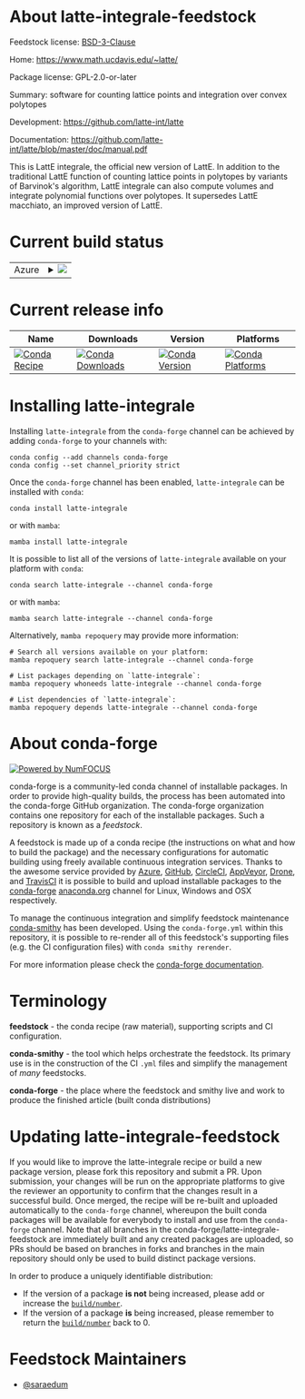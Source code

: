 About latte-integrale-feedstock
===============================

Feedstock license: [BSD-3-Clause](https://github.com/conda-forge/latte-integrale-feedstock/blob/main/LICENSE.txt)

Home: https://www.math.ucdavis.edu/~latte/

Package license: GPL-2.0-or-later

Summary: software for counting lattice points and integration over convex polytopes

Development: https://github.com/latte-int/latte

Documentation: https://github.com/latte-int/latte/blob/master/doc/manual.pdf

This is LattE integrale, the official new version of LattE.
In addition to the traditional LattE function of counting lattice
points in polytopes by variants of Barvinok's algorithm, LattE
integrale can also compute volumes and integrate polynomial functions
over polytopes.  It supersedes LattE macchiato, an improved version of
LattE.


Current build status
====================


<table>
    
  <tr>
    <td>Azure</td>
    <td>
      <details>
        <summary>
          <a href="https://dev.azure.com/conda-forge/feedstock-builds/_build/latest?definitionId=7354&branchName=main">
            <img src="https://dev.azure.com/conda-forge/feedstock-builds/_apis/build/status/latte-integrale-feedstock?branchName=main">
          </a>
        </summary>
        <table>
          <thead><tr><th>Variant</th><th>Status</th></tr></thead>
          <tbody><tr>
              <td>linux_64</td>
              <td>
                <a href="https://dev.azure.com/conda-forge/feedstock-builds/_build/latest?definitionId=7354&branchName=main">
                  <img src="https://dev.azure.com/conda-forge/feedstock-builds/_apis/build/status/latte-integrale-feedstock?branchName=main&jobName=linux&configuration=linux%20linux_64_" alt="variant">
                </a>
              </td>
            </tr><tr>
              <td>osx_64</td>
              <td>
                <a href="https://dev.azure.com/conda-forge/feedstock-builds/_build/latest?definitionId=7354&branchName=main">
                  <img src="https://dev.azure.com/conda-forge/feedstock-builds/_apis/build/status/latte-integrale-feedstock?branchName=main&jobName=osx&configuration=osx%20osx_64_" alt="variant">
                </a>
              </td>
            </tr>
          </tbody>
        </table>
      </details>
    </td>
  </tr>
</table>

Current release info
====================

| Name | Downloads | Version | Platforms |
| --- | --- | --- | --- |
| [![Conda Recipe](https://img.shields.io/badge/recipe-latte--integrale-green.svg)](https://anaconda.org/conda-forge/latte-integrale) | [![Conda Downloads](https://img.shields.io/conda/dn/conda-forge/latte-integrale.svg)](https://anaconda.org/conda-forge/latte-integrale) | [![Conda Version](https://img.shields.io/conda/vn/conda-forge/latte-integrale.svg)](https://anaconda.org/conda-forge/latte-integrale) | [![Conda Platforms](https://img.shields.io/conda/pn/conda-forge/latte-integrale.svg)](https://anaconda.org/conda-forge/latte-integrale) |

Installing latte-integrale
==========================

Installing `latte-integrale` from the `conda-forge` channel can be achieved by adding `conda-forge` to your channels with:

```
conda config --add channels conda-forge
conda config --set channel_priority strict
```

Once the `conda-forge` channel has been enabled, `latte-integrale` can be installed with `conda`:

```
conda install latte-integrale
```

or with `mamba`:

```
mamba install latte-integrale
```

It is possible to list all of the versions of `latte-integrale` available on your platform with `conda`:

```
conda search latte-integrale --channel conda-forge
```

or with `mamba`:

```
mamba search latte-integrale --channel conda-forge
```

Alternatively, `mamba repoquery` may provide more information:

```
# Search all versions available on your platform:
mamba repoquery search latte-integrale --channel conda-forge

# List packages depending on `latte-integrale`:
mamba repoquery whoneeds latte-integrale --channel conda-forge

# List dependencies of `latte-integrale`:
mamba repoquery depends latte-integrale --channel conda-forge
```


About conda-forge
=================

[![Powered by
NumFOCUS](https://img.shields.io/badge/powered%20by-NumFOCUS-orange.svg?style=flat&colorA=E1523D&colorB=007D8A)](https://numfocus.org)

conda-forge is a community-led conda channel of installable packages.
In order to provide high-quality builds, the process has been automated into the
conda-forge GitHub organization. The conda-forge organization contains one repository
for each of the installable packages. Such a repository is known as a *feedstock*.

A feedstock is made up of a conda recipe (the instructions on what and how to build
the package) and the necessary configurations for automatic building using freely
available continuous integration services. Thanks to the awesome service provided by
[Azure](https://azure.microsoft.com/en-us/services/devops/), [GitHub](https://github.com/),
[CircleCI](https://circleci.com/), [AppVeyor](https://www.appveyor.com/),
[Drone](https://cloud.drone.io/welcome), and [TravisCI](https://travis-ci.com/)
it is possible to build and upload installable packages to the
[conda-forge](https://anaconda.org/conda-forge) [anaconda.org](https://anaconda.org/)
channel for Linux, Windows and OSX respectively.

To manage the continuous integration and simplify feedstock maintenance
[conda-smithy](https://github.com/conda-forge/conda-smithy) has been developed.
Using the ``conda-forge.yml`` within this repository, it is possible to re-render all of
this feedstock's supporting files (e.g. the CI configuration files) with ``conda smithy rerender``.

For more information please check the [conda-forge documentation](https://conda-forge.org/docs/).

Terminology
===========

**feedstock** - the conda recipe (raw material), supporting scripts and CI configuration.

**conda-smithy** - the tool which helps orchestrate the feedstock.
                   Its primary use is in the construction of the CI ``.yml`` files
                   and simplify the management of *many* feedstocks.

**conda-forge** - the place where the feedstock and smithy live and work to
                  produce the finished article (built conda distributions)


Updating latte-integrale-feedstock
==================================

If you would like to improve the latte-integrale recipe or build a new
package version, please fork this repository and submit a PR. Upon submission,
your changes will be run on the appropriate platforms to give the reviewer an
opportunity to confirm that the changes result in a successful build. Once
merged, the recipe will be re-built and uploaded automatically to the
`conda-forge` channel, whereupon the built conda packages will be available for
everybody to install and use from the `conda-forge` channel.
Note that all branches in the conda-forge/latte-integrale-feedstock are
immediately built and any created packages are uploaded, so PRs should be based
on branches in forks and branches in the main repository should only be used to
build distinct package versions.

In order to produce a uniquely identifiable distribution:
 * If the version of a package **is not** being increased, please add or increase
   the [``build/number``](https://docs.conda.io/projects/conda-build/en/latest/resources/define-metadata.html#build-number-and-string).
 * If the version of a package **is** being increased, please remember to return
   the [``build/number``](https://docs.conda.io/projects/conda-build/en/latest/resources/define-metadata.html#build-number-and-string)
   back to 0.

Feedstock Maintainers
=====================

* [@saraedum](https://github.com/saraedum/)

